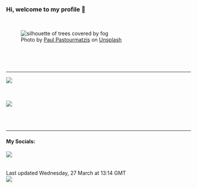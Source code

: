 <h3>Hi, welcome to my profile 👋</h3>

<br />
<figure>
  <img
    src="https://images.unsplash.com/photo-1487621167305-5d248087c724?crop=entropy&cs=tinysrgb&fit=max&fm=jpg&ixid=M3wyNzQ3MDB8MHwxfHJhbmRvbXx8fHx8fHx8fDE3MTE1NDIxNzR8&ixlib=rb-4.0.3&q=80&w=1080&auto=format"
    alt="silhouette of trees covered by fog" 
  />
  <figcaption>Photo by <a
    href="https://unsplash.com/@pueblovista?utm_source=Profile%20readme&utm_medium=referral">Paul Pastourmatzis</a> on <a
    href="https://unsplash.com/?utm_source=Profile%20readme&utm_medium=referral">Unsplash</a></figcaption>
</figure>




  <br /><br /><br />

<hr />
<img
  src="https://github-readme-stats.vercel.app/api?username=shanelucy&show_icons=true&theme=calm"
/>
<br /><br /><br />

<img 
  src="https://github-readme-stats.vercel.app/api/top-langs/?username=shanelucy&theme=calm"
/>
<br /><br /><br /><br />
<hr />
<h4>My Socials:</h4>
<a href="https://uk.linkedin.com/in/shane-lucy-4735b616a">
  <img
    src="https://img.shields.io/badge/linkedin%20-%230077B5.svg?&style=for-the-badge&logo=linkedin&logoColor=white"
  />
</a>
<br /><br /><br />
Last updated Wednesday, 27 March at 13:14 GMT
<br />
<img
  src="https://github.com/ShaneLucy/ShaneLucy/workflows/README%20build/badge.svg"
/>
